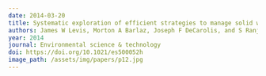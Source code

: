 ```yaml
---
date: 2014-03-20
title: Systematic exploration of efficient strategies to manage solid waste in US municipalities, perspectives from the solid waste optimization life-cycle framework (SWOLF)
authors: James W Levis, Morton A Barlaz, Joseph F DeCarolis, and S Ranji Ranjithan
year: 2014
journal: Environmental science & technology
doi: https://doi.org/10.1021/es500052h
image_path: /assets/img/papers/p12.jpg
---
```

